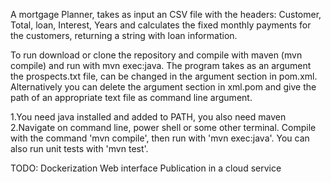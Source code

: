 A mortgage Planner, takes as input an CSV file with the headers: Customer, Total, loan, Interest, Years and calculates the fixed monthly payments for the customers, returning a string with loan information.

To run download or clone the repository and compile with maven (mvn compile) and run with mvn exec:java. The program takes as an argument the prospects.txt file, can be changed in the argument section in pom.xml. Alternatively you can delete the argument section in xml.pom and give the path of an appropriate text file as command line argument.

1.You need java installed and added to PATH, you also need maven
2.Navigate on command line, power shell or some other terminal. Compile with the command 'mvn compile', then run with 'mvn exec:java'. You can also run unit tests with 'mvn test'.

TODO: 
Dockerization
Web interface Publication in a cloud service
